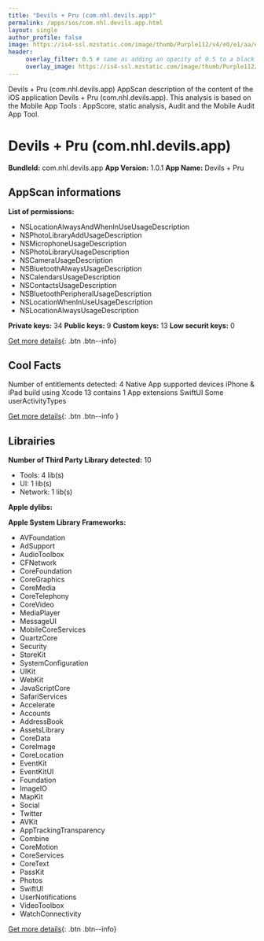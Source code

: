 ```yaml
---
title: "Devils + Pru (com.nhl.devils.app)"
permalink: /apps/ios/com.nhl.devils.app.html
layout: single
author_profile: false
image: https://is4-ssl.mzstatic.com/image/thumb/Purple112/v4/e0/e1/aa/e0e1aa5e-e8a6-9c84-cf22-96dbf1ed63df/AppIcon-1x_U007emarketing-0-7-0-85-220.png/512x512bb.jpg
header: 
     overlay_filter: 0.5 # same as adding an opacity of 0.5 to a black background
     overlay_image: https://is4-ssl.mzstatic.com/image/thumb/Purple112/v4/e0/e1/aa/e0e1aa5e-e8a6-9c84-cf22-96dbf1ed63df/AppIcon-1x_U007emarketing-0-7-0-85-220.png/512x512bb.jpg
---
```

Devils + Pru (com.nhl.devils.app) AppScan description of the content of the iOS application Devils + Pru (com.nhl.devils.app). This analysis is based on the Mobile App Tools : AppScore, static analysis, Audit and the Mobile Audit App Tool.

# Devils + Pru (com.nhl.devils.app)

**BundleId:** com.nhl.devils.app
**App Version:** 1.0.1
**App Name:** Devils + Pru


## AppScan informations 

**List of permissions:** 
- NSLocationAlwaysAndWhenInUseUsageDescription
- NSPhotoLibraryAddUsageDescription
- NSMicrophoneUsageDescription
- NSPhotoLibraryUsageDescription
- NSCameraUsageDescription
- NSBluetoothAlwaysUsageDescription
- NSCalendarsUsageDescription
- NSContactsUsageDescription
- NSBluetoothPeripheralUsageDescription
- NSLocationWhenInUseUsageDescription
- NSLocationAlwaysUsageDescription
  
  
**Private keys:** 34
**Public keys:** 9
**Custom keys:** 13
**Low securit keys:** 0
  
[Get more details](/pricing.html){: .btn .btn--info}

## Cool Facts

Number of entitlements detected: 4
Native App
supported devices iPhone & iPad
build using Xcode 13
contains 1 App extensions
SwiftUI
Some userActivityTypes
  
[Get more details](/pricing.html){: .btn .btn--info }

## Librairies 
**Number of Third Party Library detected:** 10
- Tools: 4 lib(s)
- UI: 1 lib(s)
- Network: 1 lib(s)


**Apple dylibs:**


**Apple System Library Frameworks:**
- AVFoundation
- AdSupport
- AudioToolbox
- CFNetwork
- CoreFoundation
- CoreGraphics
- CoreMedia
- CoreTelephony
- CoreVideo
- MediaPlayer
- MessageUI
- MobileCoreServices
- QuartzCore
- Security
- StoreKit
- SystemConfiguration
- UIKit
- WebKit
- JavaScriptCore
- SafariServices
- Accelerate
- Accounts
- AddressBook
- AssetsLibrary
- CoreData
- CoreImage
- CoreLocation
- EventKit
- EventKitUI
- Foundation
- ImageIO
- MapKit
- Social
- Twitter
- AVKit
- AppTrackingTransparency
- Combine
- CoreMotion
- CoreServices
- CoreText
- PassKit
- Photos
- SwiftUI
- UserNotifications
- VideoToolbox
- WatchConnectivity


  
[Get more details](/pricing.html){: .btn .btn--info}

